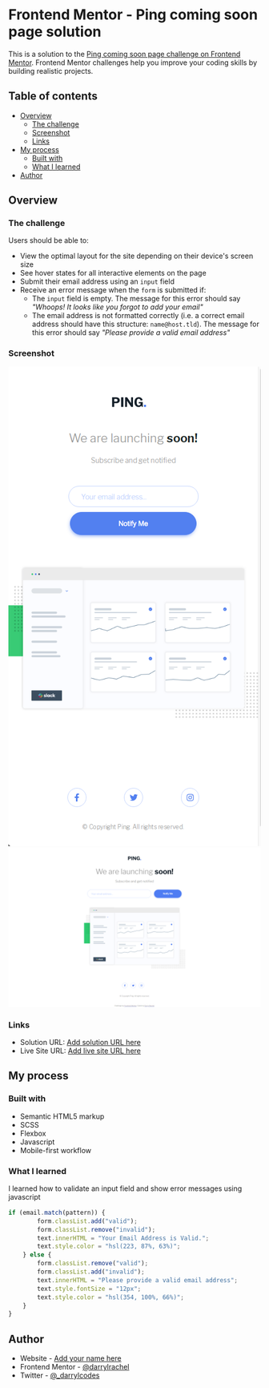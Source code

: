 # Frontend Mentor - Ping coming soon page solution

This is a solution to the [Ping coming soon page challenge on Frontend Mentor](https://www.frontendmentor.io/challenges/ping-single-column-coming-soon-page-5cadd051fec04111f7b848da). Frontend Mentor challenges help you improve your coding skills by building realistic projects.

## Table of contents

- [Overview](#overview)
  - [The challenge](#the-challenge)
  - [Screenshot](#screenshot)
  - [Links](#links)
- [My process](#my-process)
  - [Built with](#built-with)
  - [What I learned](#what-i-learned)
- [Author](#author)

## Overview

### The challenge

Users should be able to:

- View the optimal layout for the site depending on their device's screen size
- See hover states for all interactive elements on the page
- Submit their email address using an `input` field
- Receive an error message when the `form` is submitted if:
	- The `input` field is empty. The message for this error should say *"Whoops! It looks like you forgot to add your email"*
	- The email address is not formatted correctly (i.e. a correct email address should have this structure: `name@host.tld`). The message for this error should say *"Please provide a valid email address"*

### Screenshot

![](/images/screenshots/mobile.png)
![](/images/screenshots/desktop.png)


### Links

- Solution URL: [Add solution URL here](https://www.frontendmentor.io/solutions/ping-coming-soon-landing-page-B1dDu3jQ5)
- Live Site URL: [Add live site URL here](https://thriving-alfajores-83214f.netlify.app/)

## My process

### Built with

- Semantic HTML5 markup
- SCSS
- Flexbox
- Javascript
- Mobile-first workflow


### What I learned

I learned how to validate an input field and show error messages using javascript

```js
if (email.match(pattern)) {
		form.classList.add("valid");
		form.classList.remove("invalid");
		text.innerHTML = "Your Email Address is Valid.";
		text.style.color = "hsl(223, 87%, 63%)";
	} else {
		form.classList.remove("valid");
		form.classList.add("invalid");
		text.innerHTML = "Please provide a valid email address";
		text.style.fontSize = "12px";
		text.style.color = "hsl(354, 100%, 66%)";
	}
}
```

## Author

- Website - [Add your name here](https://www.your-site.com)
- Frontend Mentor - [@darrylrachel](https://www.frontendmentor.io/profile/darrylrachel)
- Twitter - [@_darrylcodes](https://www.twitter.com/_darrylcodes)
